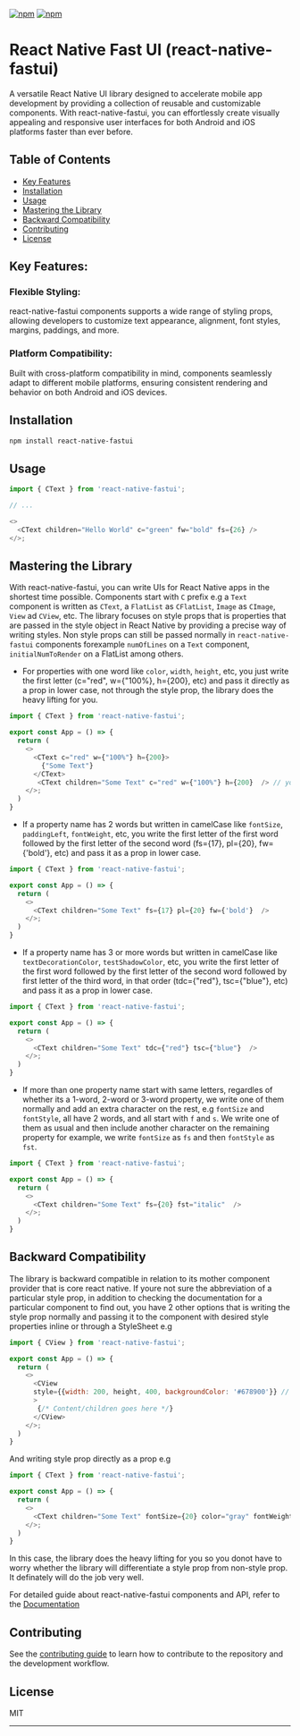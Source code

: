 [![npm](https://img.shields.io/npm/v/react-native-fastui.svg)](https://npmjs.com/package/react-native-fastui) [![npm](https://img.shields.io/npm/dm/react-native-fastui.svg)](https://npmjs.com/package/react-native-fastui)

# React Native Fast UI (react-native-fastui)

A versatile React Native UI library designed to accelerate mobile app development by providing a collection of reusable and customizable components. With react-native-fastui, you can effortlessly create visually appealing and responsive user interfaces for both Android and iOS platforms faster than ever before.

## Table of Contents

- [Key Features](#key-features)
- [Installation](#installation)
- [Usage](#usage)
- [Mastering the Library](#mastering-the-library)
- [Backward Compatibility](#backward-compatibility)
- [Contributing](#contributing)
- [License](#license)

## Key Features:

### Flexible Styling:

react-native-fastui components supports a wide range of styling props, allowing developers to customize text appearance, alignment, font styles, margins, paddings, and more.

### Platform Compatibility:

Built with cross-platform compatibility in mind, components seamlessly adapt to different mobile platforms, ensuring consistent rendering and behavior on both Android and iOS devices.

## Installation

```sh
npm install react-native-fastui
```

## Usage

```js
import { CText } from 'react-native-fastui';

// ...

<>
  <CText children="Hello World" c="green" fw="bold" fs={26} />
</>;
```

## Mastering the Library

With react-native-fastui, you can write UIs for React Native apps in the shortest time possible.
Components start with `C` prefix e.g a `Text` component is written as `CText`, a `FlatList` as `CFlatList`, `Image` as `CImage`, `View` ad `CView`, etc.
The library focuses on style props that is properties that are passed in the style object in React Native by providing a precise way of writing styles.
Non style props can still be passed normally in `react-native-fastui` components forexample `numOfLines` on a `Text` component, `initialNumToRender` on a FlatList among others.

- For properties with one word like `color`, `width`, `height`, etc, you just write the first letter (c="red", w={"100%}, h={200}, etc) and pass it directly as a prop in lower case, not through the style prop, the library does the heavy lifting for you.

```js
import { CText } from 'react-native-fastui';

export const App = () => {
  return (
    <>
      <CText c="red" w={"100%"} h={200}>
        {"Some Text"}
      </CText>
       <CText children="Some Text" c="red" w={"100%"} h={200}  /> // you can possibly have it self closing
    </>;
  )
}
```

- If a property name has 2 words but written in camelCase like `fontSize`, `paddingLeft`, `fontWeight`, etc, you write the first letter of the first word followed by the first letter of the second word (fs={17}, pl={20}, fw={'bold'}, etc) and pass it as a prop in lower case.

```js
import { CText } from 'react-native-fastui';

export const App = () => {
  return (
    <>
      <CText children="Some Text" fs={17} pl={20} fw={'bold'}  />
    </>;
  )
}
```

- If a property name has 3 or more words but written in camelCase like `textDecorationColor`, `testShadowColor`, etc, you write the first letter of the first word followed by the first letter of the second word followed by first letter of the third word, in that order (tdc={"red"}, tsc={"blue"}, etc) and pass it as a prop in lower case.

```js
import { CText } from 'react-native-fastui';

export const App = () => {
  return (
    <>
      <CText children="Some Text" tdc={"red"} tsc={"blue"}  />
    </>;
  )
}
```

- If more than one property name start with same letters, regardles of whether its a 1-word, 2-word or 3-word property, we write one of them normally and add an extra character on the rest, e.g `fontSize` and `fontStyle`, all have 2 words, and all start with `f` and `s`.
  We write one of them as usual and then include another character on the remaining property for example, we write `fontSize` as `fs` and then `fontStyle` as `fst`.

```js
import { CText } from 'react-native-fastui';

export const App = () => {
  return (
    <>
      <CText children="Some Text" fs={20} fst="italic"  />
    </>;
  )
}
```

## Backward Compatibility

The library is backward compatible in relation to its mother component provider that is core react native.
If youre not sure the abbreviation of a particular style prop, in addition to checking the documentation for a particular component to find out, you have 2 other options that is writing the style prop normally and passing it to the component with desired style properties inline or through a StyleSheet e.g

```js
import { CView } from 'react-native-fastui';

export const App = () => {
  return (
    <>
      <CView
      style={{width: 200, height, 400, backgroundColor: '#678900'}} // inline styles(can also accept them through a StyleSheet)
      >
       {/* Content/children goes here */}
      </CView>
    </>;
  )
}
```

And writing style prop directly as a prop e.g

```js
import { CText } from 'react-native-fastui';

export const App = () => {
  return (
    <>
      <CText children="Some Text" fontSize={20} color="gray" fontWeight="bold"  />
    </>;
  )
}
```

In this case, the library does the heavy lifting for you so you donot have to worry whether the library will differentiate a style prop from non-style prop. It definately will do the job very well.

For detailed guide about react-native-fastui components and API, refer to the
[Documentation](./src/components/api-reference/api.md)

## Contributing

See the [contributing guide](CONTRIBUTING.md) to learn how to contribute to the repository and the development workflow.

## License

MIT

---

